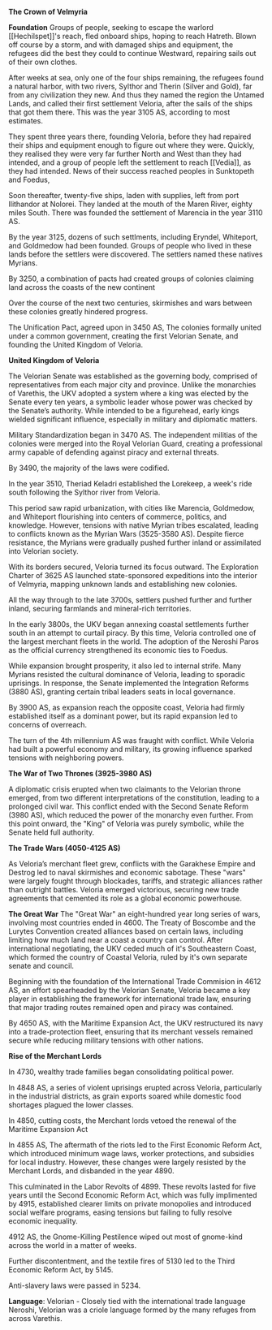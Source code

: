 **The Crown of Velmyria**

**Foundation**
Groups of people, seeking to escape the warlord [[Hechilspet]]'s reach, fled onboard ships, hoping to reach Hatreth. Blown off course by a storm, and with damaged ships and equipment, the refugees did the best they could to continue Westward, repairing sails out of their own clothes.

After weeks at sea, only one of the four ships remaining, the refugees found a natural harbor, with two rivers, Sylthor and Therin (Silver and Gold), far from any civilization they new. And thus they named the region the Untamed Lands, and called their first settlement Veloria, after the sails of the ships that got them there. This was the year 3105 AS, according to most estimates. 

They spent three years there, founding Veloria, before they had repaired their ships and equipment enough to figure out where they were. Quickly, they realised they were very far further North and West than they had intended, and a group of people left the settlement to reach [[Vedia]], as they had intended. News of their success reached peoples in Sunktopeth and Foedus,

Soon thereafter, twenty-five ships, laden with supplies, left from port Ilithandor at Nolorei. They landed at the mouth of the Maren River, eighty miles South. There was founded the settlement of Marencia in the year 3110 AS.

By the year 3125, dozens of such settlments, including Eryndel, Whiteport, and Goldmedow had been founded. Groups of people who lived in these lands before the settlers were discovered. The settlers named these natives Myrians.

By 3250, a combination of pacts had created groups of colonies claiming land across the coasts of the new continent

Over the course of the next two centuries, skirmishes and wars between these colonies greatly hindered progress.

The Unification Pact, agreed upon in 3450 AS, The colonies formally united under a common government, creating the first Velorian Senate, and founding the United Kingdom of Veloria.

**United Kingdom of Veloria**

The Velorian Senate was established as the governing body, comprised of representatives from each major city and province. Unlike the monarchies of Varethis, the UKV adopted a system where a king was elected by the Senate every ten years, a symbolic leader whose power was checked by the Senate’s authority. While intended to be a figurehead, early kings wielded significant influence, especially in military and diplomatic matters.

Military Standardization began in 3470 AS. The independent militias of the colonies were merged into the Royal Velorian Guard, creating a professional army capable of defending against piracy and external threats.

By 3490, the majority of the laws were codified.

In the year 3510, Theriad Keladri established the Lorekeep, a week's ride south following the Sylthor river from Veloria.

This period saw rapid urbanization, with cities like Marencia, Goldmedow, and Whiteport flourishing into centers of commerce, politics, and knowledge. However, tensions with native Myrian tribes escalated, leading to conflicts known as the Myrian Wars (3525-3580 AS). Despite fierce resistance, the Myrians were gradually pushed further inland or assimilated into Velorian society.

With its borders secured, Veloria turned its focus outward. The Exploration Charter of 3625 AS launched state-sponsored expeditions into the interior of Velmyria, mapping unknown lands and establishing new colonies. 

All the way through to the late 3700s, settlers pushed further and further inland, securing farmlands and mineral-rich territories.

In the early 3800s, the UKV began annexing coastal settlements further south in an attempt to curtail piracy. By this time, Veloria controlled one of the largest merchant fleets in the world. The adoption of the Neroshi Paros as the official currency strengthened its economic ties to Foedus.

While expansion brought prosperity, it also led to internal strife. Many Myrians resisted the cultural dominance of Veloria, leading to sporadic uprisings. In response, the Senate implemented the Integration Reforms (3880 AS), granting certain tribal leaders seats in local governance.

By 3900 AS, as expansion reach the opposite coast, Veloria had firmly established itself as a dominant power, but its rapid expansion led to concerns of overreach.

The turn of the 4th millennium AS was fraught with conflict. While Veloria had built a powerful economy and military, its growing influence sparked tensions with neighboring powers.

**The War of Two Thrones (3925-3980 AS)**

A diplomatic crisis erupted when two claimants to the Velorian throne emerged, from two different interpretations of the constitution, leading to a prolonged civil war. This conflict ended with the Second Senate Reform (3980 AS), which reduced the power of the monarchy even further. From this point onward, the "King" of Veloria was purely symbolic, while the Senate held full authority.

**The Trade Wars (4050-4125 AS)**

As Veloria’s merchant fleet grew, conflicts with the Garakhese Empire and Destrog led to naval skirmishes and economic sabotage. These "wars" were largely fought through blockades, tariffs, and strategic alliances rather than outright battles. Veloria emerged victorious, securing new trade agreements that cemented its role as a global economic powerhouse.

**The Great War**
The "Great War" an eight-hundred year long series of wars, involving most countries ended in 4600. The Treaty of Boscombe and the Lurytes Convention created alliances based on certain laws, including limiting how much land near a coast a country can control. After international negotiating, the UKV ceded much of it's Southeastern Coast, which formed the country of Coastal Veloria, ruled by it's own separate senate and council.

Beginning with the foundation of the International Trade Commision in 4612 AS, an effort spearheaded by the Velorian Senate, Veloria became a key player in establishing the framework for international trade law, ensuring that major trading routes remained open and piracy was contained.

By 4650 AS, with the Maritime Expansion Act, the UKV restructured its navy into a trade-protection fleet, ensuring that its merchant vessels remained secure while reducing military tensions with other nations.

**Rise of the Merchant Lords**

In 4730, wealthy trade families began consolidating political power.

In 4848 AS, a series of violent uprisings erupted across Veloria, particularly in the industrial districts, as grain exports soared while domestic food shortages plagued the lower classes.

In 4850, cutting costs, the Merchant lords vetoed the renewal of the Maritime Expansion Act

In 4855 AS, The aftermath of the riots led to the First Economic Reform Act, which introduced minimum wage laws, worker protections, and subsidies for local industry. However, these changes were largely resisted by the Merchant Lords, and disbanded in the year 4890. 

This culminated in the Labor Revolts of 4899. These revolts lasted for five years until the Second Economic Reform Act, which was fully implimented by 4915, established clearer limits on private monopolies and introduced social welfare programs, easing tensions but failing to fully resolve economic inequality.

4912 AS, the Gnome-Killing Pestilence wiped out most of gnome-kind across the world in a matter of weeks.

Further discontentment, and the textile fires of 5130 led to the Third Economic Reform Act, by 5145.

Anti-slavery laws were passed in 5234.

**Language**: Velorian - Closely tied with the international trade language Neroshi, Velorian was a criole language formed by the many refuges from across Varethis.